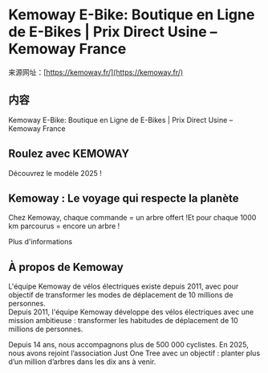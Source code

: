 <!-- TRANSFORM_DIFF_MODIFIED: DO NOT OVERWRITE -->

# Kemoway E-Bike: Boutique en Ligne de E-Bikes | Prix Direct Usine – Kemoway France

来源网址：[https://kemoway.fr/](https://kemoway.fr/)

## 内容

<link rel="stylesheet" href="/kmy/assets/css/markdown.css">

Kemoway E-Bike: Boutique en Ligne de E-Bikes | Prix Direct Usine – Kemoway France

## Roulez avec KEMOWAY

Découvrez le modèle 2025 !

## Kemoway : Le voyage qui respecte la planète

Chez Kemoway, chaque commande = un arbre offert !Et pour chaque 1000 km parcourus = encore un arbre !

Plus d'informations

## À propos de Kemoway

<div class="old-text">
  <span class="removed">L'équipe Kemoway de vélos électriques existe depuis 2011, avec pour objectif de transformer les modes de déplacement de 10 millions de personnes.</span>
</div>

<div class="new-text">
  <span class="added">Depuis 2011, l'équipe Kemoway développe des vélos électriques avec une mission ambitieuse : transformer les habitudes de déplacement de 10 millions de personnes.</span>
</div>

Depuis 14 ans, nous accompagnons plus de 500 000 cyclistes. En 2025, nous avons rejoint l’association Just One Tree avec un objectif : planter plus d’un million d’arbres dans les dix ans à venir.
